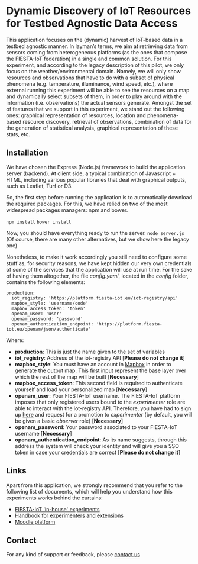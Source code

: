 # Dynamic Discovery of IoT Resources for Testbed Agnostic Data Access

This application focuses on the (dynamic) harvest of IoT-based data in a testbed agnostic manner. In layman’s terms, we aim at retrieving data from sensors coming from heterogeneous platforms (as the ones that compose the FIESTA-IoT federation) in a single and common solution. For this experiment, and according to the legacy description of this pilot, we only focus on the weather/environmental domain. Namely, we will only show resources and observations that have to do with a subset of physical phenomena (e.g. temperature, illuminance, wind speed, etc.), where external running this experiment will be able to see the resources on a map and dynamically select subsets of them, in order to play around with the information (i.e. observations) the actual sensors generate.
Amongst the set of features that we support in this experiment, we stand out the following ones: graphical representation of resources, location and phenomena-based resource discovery, retrieval of observations, combination of data for the generation of statistical analysis, graphical representation of these stats, etc.

## Installation

We have chosen the Express (Node.js) framework to build the application server (backend). At client side, a typical combination of Javascript + HTML, including various popular libraries that deal with graphical outputs, such as Leaflet, Turf or D3.

So, the first step before running the application is to automatically download the required packages. For this, we have relied on two of the most widespread packages managers: npm and bower.

`npm install`
`bower install`


Now, you should have everything ready to run the server. 
`node server.js`
(Of course, there are many other alternatives, but we show here the legacy one)

Nonetheless, to make it work accordingly you still need to configure some stuff as, for security reasons, we have kept hidden our very own credentials of some of the services that the application will use at run time. For the sake of having them altogether, the file *config.yaml*, located in the *config* folder, contains the following elements:
```
production:
  iot_registry: 'https://platform.fiesta-iot.eu/iot-registry/api'
  mapbox_style: 'username/code' 
  mapbox_access_token: 'token'
  openam_user: 'user'
  openam_password: 'password'
  openam_authentication_endpoint: 'https://platform.fiesta-iot.eu/openam/json/authenticate'    
```

Where: 
- **production**: This is just the name given to the set of variables
- **iot_registry**: Address of the iot-registry API [**Please do not change it**]
- **mapbox_style**: You must have an account in [Mapbox](https://www.mapbox.com/) in order to generate the output map. This first input represent the base layer over which the rest of the map will be built [**Necessary**]
- **mapbox_access_token**: This second field is required to authenticate yourself and load your personalized map [**Necessary**]
- **openam_user**: Your FIESTA-IoT username. The FIESTA-IoT platform imposes that only registered users bound to the *experimenter* role are able to interact with the iot-registry API. Therefore, you have had to sign up [here](https://platform.fiesta-iot.eu/openam/XUI/#register/) and request for a promotion to *experimenter* (by default, you will be given a basic *observer* role) [**Necessary**]
- **openam_password**: Your password associated to your FIESTA-IoT username [**Necessary**]
- **openam_authentication_endpoint**: As its name suggests, through this address the system will check your identity and will give you a SSO token in case your credentials are correct [**Please do not change it**]

## Links

Apart from this application, we strongly recommend that you refer to the following list of documents, which will help you understand how this experiments works behind the curtains:

- [FIESTA-IoT 'in-house' experiments](http://fiesta-iot.eu/index.php/fiesta-experiments/)
- [Handbook for experimenters and extensions](http://moodle.fiesta-iot.eu/pluginfile.php/711/mod_resource/content/2/FIESTA-IoT_Handbook4ThirdParties_v1.0.pdf)
- [Moodle platform](http://moodle.fiesta-iot.eu/)

## Contact

For any kind of support or feedback, please [contact us](http://fiesta-iot.eu/index.php/support/)









